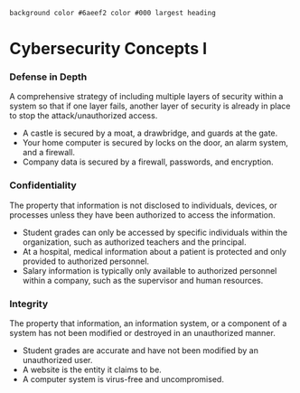 `background color #6aeef2 color #000
largest heading`
# Cybersecurity Concepts I

### Defense in Depth
A comprehensive strategy of including multiple layers of security
within a system so that if one layer fails, another layer of security is already in place to
stop the attack/unauthorized access.
 * A castle is secured by a moat, a drawbridge, and guards at the gate.
 * Your home computer is secured by locks on the door, an alarm system, and a
    firewall.
 * Company data is secured by a firewall, passwords, and encryption.


### Confidentiality
The property that information is not disclosed to individuals,
devices, or processes unless they have been authorized to access the information.
 * Student grades can only be accessed by specific individuals within the
organization, such as authorized teachers and the principal.
 * At a hospital, medical information about a patient is protected and only provided
to authorized personnel.
 * Salary information is typically only available to authorized personnel within a
company, such as the supervisor and human resources.


### Integrity
The property that information, an information system, or a component of a
system has not been modified or destroyed in an unauthorized manner.
 * Student grades are accurate and have not been modified by an unauthorized user.
 * A website is the entity it claims to be.
 * A computer system is virus-free and uncompromised.
